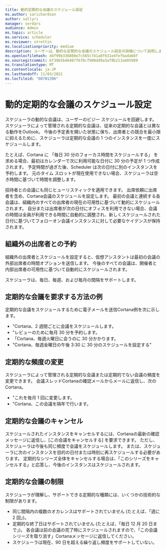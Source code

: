 ```yaml
---
title: 動的定期的な会議のスケジュール設定
ms.author: sarichardson
author: sallyri
manager: serdars
audience: Admin
ms.topic: article
ms.service: scheduler
ms.reviewer: strettin
ms.localizationpriority: medium
description: ユーザーは、動的な定期的な会議のスケジュール設定の詳細について説明します。
ms.openlocfilehash: d4f99b336088e7c565c741a8f631e4fefbada68f
ms.sourcegitcommit: bf3965b46487f6f8cf900dd9a3af8b213a405989
ms.translationtype: MT
ms.contentlocale: ja-JP
ms.lasthandoff: 11/03/2021
ms.locfileid: "60701396"
---
```

# <a name="scheduling-dynamic-recurring-meetings"></a>動的定期的な会議のスケジュール設定

スケジューラの動的な会議は、ユーザーのビジー スケジュールを回避します。 スケジューラによって管理される定期的な会議は、従来の定期的な会議とは異なる動作をOutlook。 今後の予定表を開いた状態に保ち、出席者との競合を最小限に抑えるために、スケジューラは定期的な会議の 1 つのインスタンスを一度にスケジュールします。

たとえば、Cortana に 「毎日 30 分のフォーカス時間をスケジュールする」 を求める場合、最初はカレンダーで次に利用可能な日付に 30 分の予定が 1 つ作成されます。  予定時間が過ぎた後、Scheduler は次の日付に別のインスタンスを予約します。 元のタイム スロットが現在使用できない場合、スケジューラは空き時間に基づいて時間を調整します。

招待者との会議にも同じヒューリスティックを適用できます。 出席依頼に出席者を含め、Cortana会議のスケジュールを設定します。 最初の会議と連続する各会議は、組織内のすべての出席者の現在の可用性に基づいて動的にスケジュールされます。 自分または出席者が次の日付にオフィスを利用できない場合、会議の時間は全員が利用できる時間に自動的に調整され、新しくスケジュールされた日付に基づいてフォローオン会議インスタンスに対して必要なケイデンスが保持されます。

## <a name="booking-with-attendees-outside-your-organization"></a>組織外の出席者との予約

組織外の出席者とスケジュールを設定すると、仮想アシスタントは最初の会議の外部出席者の時間オプションを送信します。 今後のすべての会議は、開催者と内部出席者の可用性に基づいて自動的にスケジュールされます。

スケジューラは、毎日、毎週、および毎月の間隔をサポートします。

## <a name="examples-of-how-to-request-recurring-meetings"></a>定期的な会議を要求する方法の例

定期的な会議をスケジュールするために電子メールを送信Cortana例を次に示します。

- "Cortana、2 週間ごとに会議をスケジュールします。
- "レビューのために毎月 30 分を予約します。
- 「Cortana、毎週火曜日に会うのに 30 分かかります。
- "Cortana、毎週金曜日の午後 3:30 に 30 分のスケジュールを設定する"

## <a name="changing-recurring-frequency"></a>定期的な頻度の変更

スケジューラによって管理される定期的な会議または定期的でない会議の頻度を変更できます。 会議スレッドCortanaの確認メールからメールに返信し、次のCortana。

- "これを毎月 1 回に変更します。
- "Cortana、この会議を隔年で行います。

## <a name="cancelling-recurring-meetings"></a>定期的な会議のキャンセル

スケジュールされたインスタンスをキャンセルするには、Cortanaの最新の確認メッセージに返信し、[この会議をキャンセルする] を要求できます。 ただし、スケジューラは今後も同じ頻度で会議をスケジュールします。 または、スケジューラに次のインスタンスを目的の日付または時刻に再スケジュールする必要があります。 定期的なシリーズ全体をキャンセルする場合は、「このシリーズをキャンセルする」と応答し、今後のインスタンスはスケジュールされます。

## <a name="recurring-meeting-limitations"></a>定期的な会議の制限

スケジューラが理解し、サポートできる定期的な種類には、いくつかの技術的な制限があります。

- 同じ間隔内の複数のオカレンスはサポートされていません (たとえば、「週に 2 回」)。
- 定期的な終了日はサポートされていません (たとえば、「毎日 12 月 20 日まで」)。 各会議は前の会議の完了時にスケジュールされますので、「この会議シリーズを取り消す」Cortanaメッセージに返信してください。
- スケジューラは現在、90 日を超える繰り返し頻度をサポートしていない。
